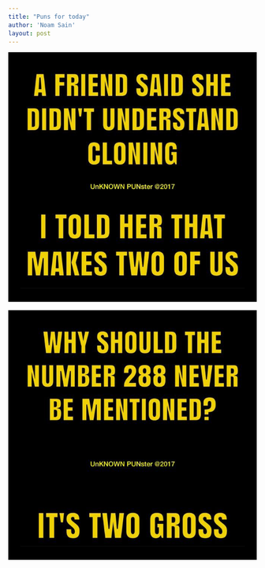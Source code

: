 ```yaml
---
title: "Puns for today"
author: 'Noam Sain'
layout: post
---
```


![Understanding cloning](/assets/2018/2018-03-cloning.jpg)

![Two gross](/assets/2018/2018-03-too-gross.jpg)
